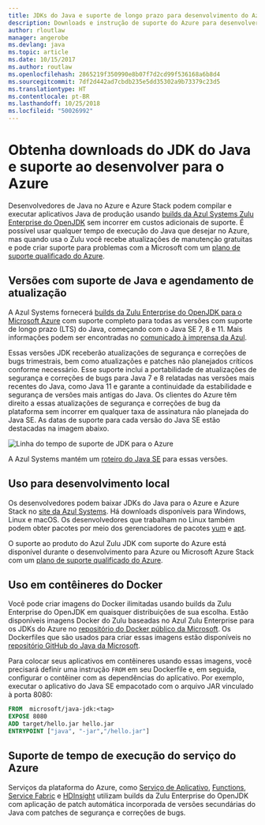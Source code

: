 ```yaml
---
title: JDKs do Java e suporte de longo prazo para desenvolvimento do Azure
description: Downloads e instrução de suporte do Azure para desenvolver e executar aplicativos Java.
author: rloutlaw
manager: angerobe
ms.devlang: java
ms.topic: article
ms.date: 10/15/2017
ms.author: routlaw
ms.openlocfilehash: 2865219f350990e8b07f7d2cd99f536168a6b8d4
ms.sourcegitcommit: 7df2d442ad7cbdb235e5dd35302a9b73379c23d5
ms.translationtype: HT
ms.contentlocale: pt-BR
ms.lasthandoff: 10/25/2018
ms.locfileid: "50026992"
---
```

# <a name="get-java-jdk-downloads-and-support-when-developing-for-azure"></a>Obtenha downloads do JDK do Java e suporte ao desenvolver para o Azure

Desenvolvedores de Java no Azure e Azure Stack podem compilar e executar aplicativos Java de produção usando [builds da Azul Systems Zulu Enterprise do OpenJDK](https://www.azul.com/downloads/azure-only/zulu/) sem incorrer em custos adicionais de suporte. É possível usar qualquer tempo de execução do Java que desejar no Azure, mas quando usa o Zulu você recebe atualizações de manutenção gratuitas e pode criar suporte para problemas com a Microsoft com um [plano de suporte qualificado do Azure](https://azure.microsoft.com/support/plans/).

## <a name="supported-java-versions-and-update-schedule"></a>Versões com suporte de Java e agendamento de atualização

A Azul Systems fornecerá [builds da Zulu Enterprise do OpenJDK para o Microsoft Azure](https://www.azul.com/downloads/azure-only/zulu/) com suporte completo para todas as versões com suporte de longo prazo (LTS) do Java, começando com o Java SE 7, 8 e 11. Mais informações podem ser encontradas no [comunicado à imprensa da Azul](https://www.azul.com/press_release/free-java-production-support-for-microsoft-azure-azure-stack).


Essas versões JDK receberão atualizações de segurança e correções de bugs trimestrais, bem como atualizações e patches não planejados críticos conforme necessário.  Esse suporte inclui a portabilidade de atualizações de segurança e correções de bugs para Java 7 e 8 relatadas nas versões mais recentes do Java, como Java 11 e garante a continuidade da estabilidade e segurança de versões mais antigas do Java.  Os clientes do Azure têm direito a essas atualizações de segurança e correções de bug da plataforma sem incorrer em qualquer taxa de assinatura não planejada do Java SE. As datas de suporte para cada versão do Java SE estão destacadas na imagem abaixo.

![Linha do tempo de suporte de JDK para o Azure](media/azure-jdk-support.png)

A Azul Systems mantém um [roteiro do Java SE](https://www.azul.com/products/azul_support_roadmap/) para essas versões.

## <a name="use-for-local-development"></a>Uso para desenvolvimento local 

Os desenvolvedores podem baixar JDKs do Java para o Azure e Azure Stack no [site da Azul Systems](https://www.azul.com/downloads/azure-only/zulu/). Há downloads disponíveis para Windows, Linux e macOS. Os desenvolvedores que trabalham no Linux também podem obter pacotes por meio dos gerenciadores de pacotes [yum](https://www.azul.com/downloads/azure-only/zulu/#yum-repo) e [apt](https://www.azul.com/downloads/azure-only/zulu/#apt-repo).

O suporte ao produto do Azul Zulu JDK com suporte do Azure está disponível durante o desenvolvimento para Azure ou Microsoft Azure Stack com um [plano de suporte qualificado do Azure](https://azure.microsoft.com/support/plans/).

## <a name="use-in-docker-containers"></a>Uso em contêineres do Docker

Você pode criar imagens do Docker ilimitadas usando builds da Zulu Enterprise do OpenJDK em quaisquer distribuições de sua escolha. Estão disponíveis imagens Docker do Zulu baseadas no Azul Zulu Enterprise para os JDKs do Azure no [repositório do Docker público da Microsoft](https://hub.docker.com/r/microsoft/java-jdk/). Os Dockerfiles que são usados para criar essas imagens estão disponíveis no [repositório GitHub do Java da Microsoft](https://github.com/Microsoft/java/tree/master/docker).

Para colocar seus aplicativos em contêineres usando essas imagens, você precisará definir uma instrução `FROM` em seu Dockerfile e, em seguida, configurar o contêiner com as dependências do aplicativo. Por exemplo, executar o aplicativo do Java SE empacotado com o arquivo JAR vinculado à porta 8080:

```Dockerfile
FROM  microsoft/java-jdk:<tag>
EXPOSE 8080
ADD target/hello.jar hello.jar
ENTRYPOINT ["java", "-jar","/hello.jar"]
```

## <a name="azure-service-runtime-support"></a>Suporte de tempo de execução do serviço do Azure

Serviços da plataforma do Azure, como [Serviço de Aplicativo](/azure/app-service/containers/), [Functions](/azure/azure-functions/functions-create-first-java-maven), [Service Fabric](/azure/service-fabric/) e [HDInsight](/azure/hdinsight/) utilizam builds da Zulu Enterprise do OpenJDK com aplicação de patch automática incorporada de versões secundárias do Java com patches de segurança e correções de bugs.